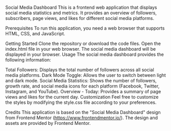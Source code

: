 Social Media Dashboard
This is a frontend web application that displays social media statistics and metrics. It provides an overview of followers, subscribers, page views, and likes for different social media platforms.

Prerequisites
To run this application, you need a web browser that supports HTML, CSS, and JavaScript.

Getting Started
Clone the repository or download the code files.
Open the index.html file in your web browser.
The social media dashboard will be displayed in your browser.
Usage
The social media dashboard provides the following information:

Total Followers: Displays the total number of followers across all social media platforms.
Dark Mode Toggle: Allows the user to switch between light and dark mode.
Social Media Statistics: Shows the number of followers, growth rate, and social media icons for each platform (Facebook, Twitter, Instagram, and YouTube).
Overview - Today: Provides a summary of page views and likes for the current day.
Customization
Feel free to customize the styles by modifying the style.css file according to your preferences.

Credits
This application is based on the "Social Media Dashboard" design from Frontend Mentor (https://www.frontendmentor.io/). The design and assets are provided by Frontend Mentor.
